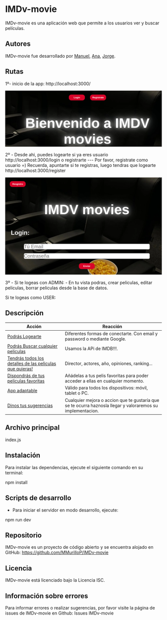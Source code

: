 
# IMDv-movie

IMDv-movie es una aplicación web que permite a los usuarios ver y buscar películas.

## Autores
IMDv-movie fue desarrollado por [Manuel](https://github.com/MMurilloP), [Ana](https://github.com/AnaIranzo), [Jorge](https://github.com/JJmartinc).

## Rutas

1º- inicio de la app:
    http://localhost:3000/


<img src="./assets/Screenshot from 2023-05-19 11-46-39.png" alt="home" />

2º - Desde ahi, puedes logearte si ya eres usuario
http://localhost:3000/login
o 
registrarte --- Por favor, registrate como usuario =)
Recuerda, apuntarte si te registras, luego tendras que logearte
http://localhost:3000/register

<img src="./assets/Screenshot from 2023-05-19 11-46-55.png" alt="login" />

3º - 
Si te logeas con ADMIN:
    - En tu vista podras, crear peliculas, editar peliculas, borrar peliculas desde la base de datos.

Si te logeas como USER:


## Descripción


| Acción                                  | Reacción                                                          |
| --------------------------------------- | ------------------------------------------------------------------ |
| [Podrás Logearte](#) | Diferentes formas de conectarte. Con email y password o mediante Google. |
| [Podrás Buscar cualquier peliculas](#) | Usamos la APi de IMDB!!!.   |
| [Tendrás todos los detalles de las peliculas que quieras!](#) | Director, actores, año, opiniones, ranking...   |
| [Dispondrás de tus peliculas favoritas](#) | Añádelas a tus pelis favoritas para poder acceder a ellas en cualquier momento.   |
| [App adaptable](#) | Válido para todos los dispositivos: móvil, tablet o PC.
| [Dinos tus sugerencias](#) | Cualquier mejora o accion que te gustaría que se te ocurra haznosla llegar y valoraremos su implementacion. |

## Archivo principal
index.js

## Instalación

Para instalar las dependencias, ejecute el siguiente comando en su terminal:

npm install


## Scripts de desarrollo

- Para iniciar el servidor en modo desarrollo, ejecute:

npm run dev


## Repositorio

IMDv-movie es un proyecto de código abierto y se encuentra alojado en GitHub: https://github.com/MMurilloP/IMDv-movie

## Licencia
IMDv-movie está licenciado bajo la Licencia ISC.

## Información sobre errores
Para informar errores o realizar sugerencias, por favor visite la página de issues de IMDv-movie en Github: Issues IMDv-movie